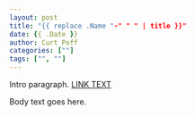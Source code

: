 ```yaml
---
layout: post
title: "{{ replace .Name "-" " " | title }}"
date: {{ .Date }}
author: Curt Poff
categories: [""]
tags: ["", ""]
---
```


Intro paragraph. 
[LINK TEXT](http://www.google.com)

<!--more-->

Body text goes here.

